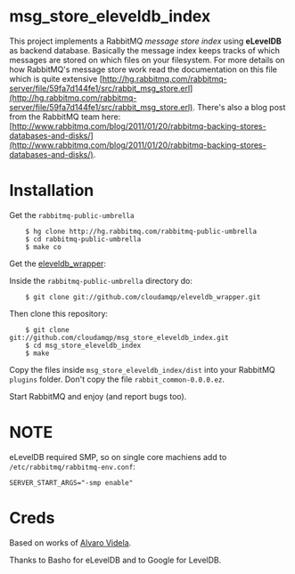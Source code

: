 # msg_store_eleveldb_index #

This project implements a RabbitMQ _message store index_ using **eLevelDB** as backend database. Basically the message index keeps tracks of which messages are stored on which files on your filesystem. For more details on how RabbitMQ's message store work read the documentation on this file which is quite extensive [http://hg.rabbitmq.com/rabbitmq-server/file/59fa7d144fe1/src/rabbit_msg_store.erl](http://hg.rabbitmq.com/rabbitmq-server/file/59fa7d144fe1/src/rabbit_msg_store.erl). There's also a blog post from the RabbitMQ team here: [http://www.rabbitmq.com/blog/2011/01/20/rabbitmq-backing-stores-databases-and-disks/](http://www.rabbitmq.com/blog/2011/01/20/rabbitmq-backing-stores-databases-and-disks/).

# Installation #

Get the `rabbitmq-public-umbrella`

		$ hg clone http://hg.rabbitmq.com/rabbitmq-public-umbrella
		$ cd rabbitmq-public-umbrella
		$ make co

Get the [eleveldb_wrapper](https://github.com/cloudamqp/eleveldb_wrapper):

Inside the `rabbitmq-public-umbrella` directory do:

		$ git clone git://github.com/cloudamqp/eleveldb_wrapper.git

Then clone this repository:

		$ git clone git://github.com/cloudamqp/msg_store_eleveldb_index.git
		$ cd msg_store_eleveldb_index
		$ make

Copy the files inside `msg_store_eleveldb_index/dist` into your RabbitMQ `plugins` folder. Don't copy the file `rabbit_common-0.0.0.ez`.

Start RabbitMQ and enjoy (and report bugs too).

# NOTE #

eLevelDB required SMP, so on single core machiens add to `/etc/rabbitmq/rabbitmq-env.conf`:
    
    SERVER_START_ARGS="-smp enable"

# Creds #

Based on works of [Alvaro Videla](https://github.com/videlalvaro). 

Thanks to Basho for eLevelDB and to Google for LevelDB.

